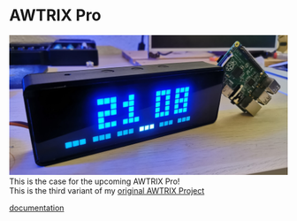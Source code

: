 # AWTRIX Pro
![awtrixpro](cover.jpg)
 This is the case for the upcoming AWTRIX Pro!  
This is the third variant of my [original AWTRIX Project](https://www.thingiverse.com/thing:2791276)  

[documentation](https://awtrixdocs.blueforcer.de/#/)
  

